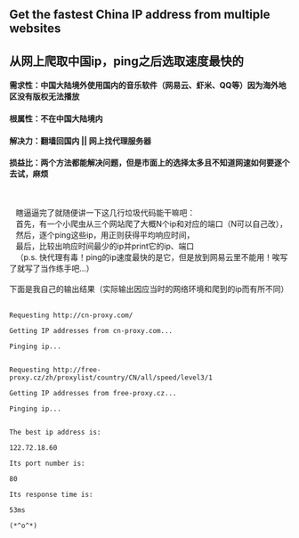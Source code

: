 ## Get the fastest China IP address from multiple websites
## 从网上爬取中国ip，ping之后选取速度最快的

#### 需求性：中国大陆境外使用国内的音乐软件（网易云、虾米、QQ等）因为海外地区没有版权无法播放
#### 根属性：不在中国大陆境内
#### 解决力：翻墙回国内 || 网上找代理服务器
#### 损益比：两个方法都能解决问题，但是市面上的选择太多且不知道网速如何要逐个去试，麻烦
<br>

    瞎逼逼完了就随便讲一下这几行垃圾代码能干嘛吧：<br>
    首先，有一个小爬虫从三个网站爬了大概N个ip和对应的端口（N可以自己改），<br>
    然后，逐个ping这些ip，用正则获得平均响应时间，<br>
    最后，比较出响应时间最少的ip并print它的ip、端口<br>
    （p.s. 快代理有毒！ping的ip速度最快的是它，但是放到网易云里不能用！唉写了就写了当作练手吧...）<br>
<br>
下面是我自己的输出结果（实际输出因应当时的网络环境和爬到的ip而有所不同）
    
```
Requesting http://cn-proxy.com/
```
```
Getting IP addresses from cn-proxy.com...
```
```
Pinging ip...
```
```
```
```
Requesting http://free-proxy.cz/zh/proxylist/country/CN/all/speed/level3/1
```
```
Getting IP addresses from free-proxy.cz...
```
```
Pinging ip...
```
```
```
```
The best ip address is: 
```
```
122.72.18.60
```
```
Its port number is: 
```
```
80
```
```
Its response time is: 
```
```
53ms
```
```
(*^o^*)
```
